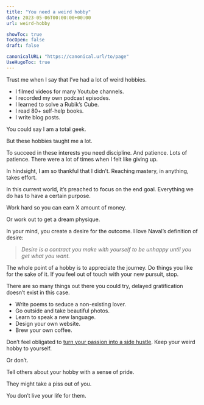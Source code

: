 ```yaml
---
title: "You need a weird hobby"
date: 2023-05-06T00:00:00+00:00
url: weird-hobby

showToc: true
TocOpen: false
draft: false

canonicalURL: "https://canonical.url/to/page"
UseHugoToc: true
---
```


Trust me when I say that I’ve had a lot of weird hobbies.

- I filmed videos for many Youtube channels.
- I recorded my own podcast episodes.
- I learned to solve a Rubik’s Cube.
- I read 80+ self-help books.
- I write blog posts.

You could say I am a total geek. 

But these hobbies taught me a lot. 

To succeed in these interests you need discipline. And patience. Lots of patience. There were a lot of times when I felt like giving up. 

In hindsight, I am so thankful that I didn’t. Reaching mastery, in anything, takes effort.

In this current world, it’s preached to focus on the end goal. Everything we do has to have a certain purpose. 

Work hard so you can earn X amount of money. 

Or work out to get a dream physique. 

In your mind, you create a desire for the outcome. I love Naval’s definition of desire:

> *Desire is a contract you make with yourself to be unhappy until you get what you want.*

The whole point of a hobby is to appreciate the journey. Do things you like for the sake of it. If you feel out of touch with your new pursuit, stop. 

There are so many things out there you could try, delayed gratification doesn’t exist in this case.

- Write poems to seduce a non-existing lover.
- Go outside and take beautiful photos.
- Learn to speak a new language.
- Design your own website.
- Brew your own coffee.

Don’t feel obligated to [turn your passion into a side hustle](https://www.larstendolle.com/passion-side-hustle/). Keep your weird hobby to yourself.

Or don’t.

Tell others about your hobby with a sense of pride.

They might take a piss out of you.

You don’t live your life for them.